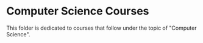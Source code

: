 # Computer Science Courses

This folder is dedicated to courses that follow under the topic of "Computer Science".
